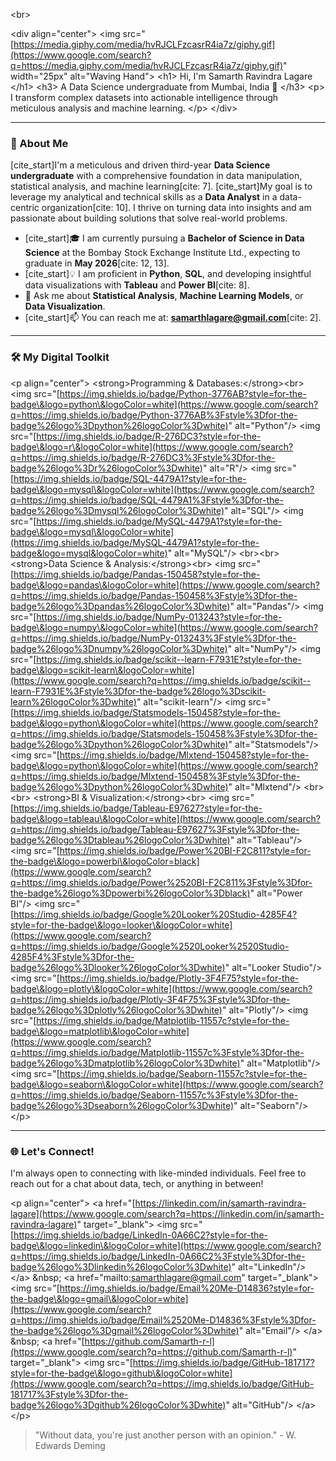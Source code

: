 \<br\>

\<div align="center"\>
\<img src="[https://media.giphy.com/media/hvRJCLFzcasrR4ia7z/giphy.gif](https://www.google.com/search?q=https://media.giphy.com/media/hvRJCLFzcasrR4ia7z/giphy.gif)" width="25px" alt="Waving Hand"\>
\<h1\>
Hi, I'm Samarth Ravindra Lagare
\</h1\>
\<h3\>
A Data Science undergraduate from Mumbai, India 📍
\</h3\>
\<p\>
I transform complex datasets into actionable intelligence through meticulous analysis and machine learning.
\</p\>
\</div\>

-----

### 🚀 About Me

[cite\_start]I'm a meticulous and driven third-year **Data Science undergraduate** with a comprehensive foundation in data manipulation, statistical analysis, and machine learning[cite: 7]. [cite\_start]My goal is to leverage my analytical and technical skills as a **Data Analyst** in a data-centric organization[cite: 10]. I thrive on turning data into insights and am passionate about building solutions that solve real-world problems.

  - [cite\_start]🎓 I am currently pursuing a **Bachelor of Science in Data Science** at the Bombay Stock Exchange Institute Ltd., expecting to graduate in **May 2026**[cite: 12, 13].
  - [cite\_start]💡 I am proficient in **Python**, **SQL**, and developing insightful data visualizations with **Tableau** and **Power BI**[cite: 8].
  - 💬 Ask me about **Statistical Analysis**, **Machine Learning Models**, or **Data Visualization**.
  - [cite\_start]📫 You can reach me at: **samarthlagare@gmail.com**[cite: 2].

-----

### 🛠️ My Digital Toolkit

\<p align="center"\>
\<strong\>Programming & Databases:\</strong\>\<br\>
\<img src="[https://img.shields.io/badge/Python-3776AB?style=for-the-badge\&logo=python\&logoColor=white](https://www.google.com/search?q=https://img.shields.io/badge/Python-3776AB%3Fstyle%3Dfor-the-badge%26logo%3Dpython%26logoColor%3Dwhite)" alt="Python"/\>
\<img src="[https://img.shields.io/badge/R-276DC3?style=for-the-badge\&logo=r\&logoColor=white](https://www.google.com/search?q=https://img.shields.io/badge/R-276DC3%3Fstyle%3Dfor-the-badge%26logo%3Dr%26logoColor%3Dwhite)" alt="R"/\>
\<img src="[https://img.shields.io/badge/SQL-4479A1?style=for-the-badge\&logo=mysql\&logoColor=white](https://www.google.com/search?q=https://img.shields.io/badge/SQL-4479A1%3Fstyle%3Dfor-the-badge%26logo%3Dmysql%26logoColor%3Dwhite)" alt="SQL"/\>
\<img src="[https://img.shields.io/badge/MySQL-4479A1?style=for-the-badge\&logo=mysql\&logoColor=white](https://img.shields.io/badge/MySQL-4479A1?style=for-the-badge&logo=mysql&logoColor=white)" alt="MySQL"/\>
\<br\>\<br\>
\<strong\>Data Science & Analysis:\</strong\>\<br\>
\<img src="[https://img.shields.io/badge/Pandas-150458?style=for-the-badge\&logo=pandas\&logoColor=white](https://www.google.com/search?q=https://img.shields.io/badge/Pandas-150458%3Fstyle%3Dfor-the-badge%26logo%3Dpandas%26logoColor%3Dwhite)" alt="Pandas"/\>
\<img src="[https://img.shields.io/badge/NumPy-013243?style=for-the-badge\&logo=numpy\&logoColor=white](https://www.google.com/search?q=https://img.shields.io/badge/NumPy-013243%3Fstyle%3Dfor-the-badge%26logo%3Dnumpy%26logoColor%3Dwhite)" alt="NumPy"/\>
\<img src="[https://img.shields.io/badge/scikit--learn-F7931E?style=for-the-badge\&logo=scikit-learn\&logoColor=white](https://www.google.com/search?q=https://img.shields.io/badge/scikit--learn-F7931E%3Fstyle%3Dfor-the-badge%26logo%3Dscikit-learn%26logoColor%3Dwhite)" alt="scikit-learn"/\>
\<img src="[https://img.shields.io/badge/Statsmodels-150458?style=for-the-badge\&logo=python\&logoColor=white](https://www.google.com/search?q=https://img.shields.io/badge/Statsmodels-150458%3Fstyle%3Dfor-the-badge%26logo%3Dpython%26logoColor%3Dwhite)" alt="Statsmodels"/\>
\<img src="[https://img.shields.io/badge/Mlxtend-150458?style=for-the-badge\&logo=python\&logoColor=white](https://www.google.com/search?q=https://img.shields.io/badge/Mlxtend-150458%3Fstyle%3Dfor-the-badge%26logo%3Dpython%26logoColor%3Dwhite)" alt="Mlxtend"/\>
\<br\>\<br\>
\<strong\>BI & Visualization:\</strong\>\<br\>
\<img src="[https://img.shields.io/badge/Tableau-E97627?style=for-the-badge\&logo=tableau\&logoColor=white](https://www.google.com/search?q=https://img.shields.io/badge/Tableau-E97627%3Fstyle%3Dfor-the-badge%26logo%3Dtableau%26logoColor%3Dwhite)" alt="Tableau"/\>
\<img src="[https://img.shields.io/badge/Power%20BI-F2C811?style=for-the-badge\&logo=powerbi\&logoColor=black](https://www.google.com/search?q=https://img.shields.io/badge/Power%2520BI-F2C811%3Fstyle%3Dfor-the-badge%26logo%3Dpowerbi%26logoColor%3Dblack)" alt="Power BI"/\>
\<img src="[https://img.shields.io/badge/Google%20Looker%20Studio-4285F4?style=for-the-badge\&logo=looker\&logoColor=white](https://www.google.com/search?q=https://img.shields.io/badge/Google%2520Looker%2520Studio-4285F4%3Fstyle%3Dfor-the-badge%26logo%3Dlooker%26logoColor%3Dwhite)" alt="Looker Studio"/\>
\<img src="[https://img.shields.io/badge/Plotly-3F4F75?style=for-the-badge\&logo=plotly\&logoColor=white](https://www.google.com/search?q=https://img.shields.io/badge/Plotly-3F4F75%3Fstyle%3Dfor-the-badge%26logo%3Dplotly%26logoColor%3Dwhite)" alt="Plotly"/\>
\<img src="[https://img.shields.io/badge/Matplotlib-11557c?style=for-the-badge\&logo=matplotlib\&logoColor=white](https://www.google.com/search?q=https://img.shields.io/badge/Matplotlib-11557c%3Fstyle%3Dfor-the-badge%26logo%3Dmatplotlib%26logoColor%3Dwhite)" alt="Matplotlib"/\>
\<img src="[https://img.shields.io/badge/Seaborn-11557c?style=for-the-badge\&logo=seaborn\&logoColor=white](https://www.google.com/search?q=https://img.shields.io/badge/Seaborn-11557c%3Fstyle%3Dfor-the-badge%26logo%3Dseaborn%26logoColor%3Dwhite)" alt="Seaborn"/\>
\</p\>

-----

### 🌐 Let's Connect\!

I'm always open to connecting with like-minded individuals. Feel free to reach out for a chat about data, tech, or anything in between\!

\<p align="center"\>
\<a href="[https://linkedin.com/in/samarth-ravindra-lagare](https://www.google.com/search?q=https://linkedin.com/in/samarth-ravindra-lagare)" target="\_blank"\>
\<img src="[https://img.shields.io/badge/LinkedIn-0A66C2?style=for-the-badge\&logo=linkedin\&logoColor=white](https://www.google.com/search?q=https://img.shields.io/badge/LinkedIn-0A66C2%3Fstyle%3Dfor-the-badge%26logo%3Dlinkedin%26logoColor%3Dwhite)" alt="LinkedIn"/\>
\</a\>
\&nbsp;
\<a href="mailto:samarthlagare@gmail.com" target="\_blank"\>
\<img src="[https://img.shields.io/badge/Email%20Me-D14836?style=for-the-badge\&logo=gmail\&logoColor=white](https://www.google.com/search?q=https://img.shields.io/badge/Email%2520Me-D14836%3Fstyle%3Dfor-the-badge%26logo%3Dgmail%26logoColor%3Dwhite)" alt="Email"/\>
\</a\>
\&nbsp;
\<a href="[https://github.com/Samarth-r-l](https://www.google.com/search?q=https://github.com/Samarth-r-l)" target="\_blank"\>
\<img src="[https://img.shields.io/badge/GitHub-181717?style=for-the-badge\&logo=github\&logoColor=white](https://www.google.com/search?q=https://img.shields.io/badge/GitHub-181717%3Fstyle%3Dfor-the-badge%26logo%3Dgithub%26logoColor%3Dwhite)" alt="GitHub"/\>
\</a\>
\</p\>

> "Without data, you're just another person with an opinion." - W. Edwards Deming
